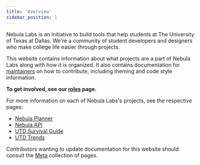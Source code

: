 ```yaml
---
title: 'Overview'
sidebar_position: 1
---
```


Nebula Labs is an initiative to build tools that help students at The
University of Texas at Dallas. We're a community of student developers and
designers who make college life easier through projects.

This website contains information about what projects are a part of Nebula Labs
along with how it is organized. It also contains documentation for
[maintainers](/docs/maintainers/overview) on how to contribute, including theming
and code style information.

**To get involved, see our [roles](/docs/about/roles/overview) page.**

For more information on each of Nebula Labs's projects, see the respective
pages:

- [Nebula Planner](/docs/about/projects/planner)
- [Nebula API](/docs/about/projects/api)
- [UTD Survival Guide](/docs/about/projects/utd-survival-guide)
- [UTD Trends](/docs/about/projects/utd-grades.md)

Contributors wanting to update documentation for this website should consult the
[Meta](/docs/maintainers/website/create-a-page) collection of pages.
